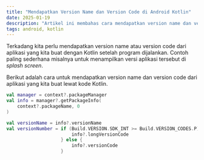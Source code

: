 ```yaml
---
title: "Mendapatkan Version Name dan Version Code di Android Kotlin"
date: 2025-01-19
description: "Artikel ini membahas cara mendapatkan version name dan version code dari aplikasi yang kita buat dengan Kotlin"
tags: android, kotlin
---
```


Terkadang kita perlu mendapatkan version name atau version code dari aplikasi yang kita buat dengan Kotlin setelah program dijalankan. Contoh paling sederhana misalnya untuk menampilkan versi aplikasi tersebut di *splash screen*. 

Berikut adalah cara untuk mendapatkan version name dan version code dari aplikasi yang kita buat lewat kode Kotlin.

```kotlin
val manager = context?.packageManager
val info = manager?.getPackageInfo(
    context?.packageName, 0
)

val versionName = info?.versionName
val versionNumber = if (Build.VERSION.SDK_INT >= Build.VERSION_CODES.P) {
                        info?.longVersionCode
                    } else {
                        info?.versionCode
                    }
```
